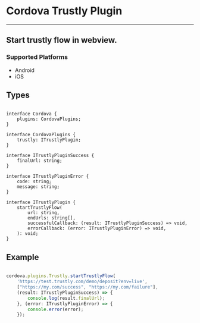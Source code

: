 # Cordova Trustly Plugin

---
Start trustly flow in webview.
---

### Supported Platforms

- Android
- iOS

## Types

```

interface Cordova {
	plugins: CordovaPlugins;
}

interface CordovaPlugins {
	trustly: ITrustlyPlugin;
}

interface ITrustlyPluginSuccess {
	finalUrl: string;
}

interface ITrustlyPluginError {
	code: string;
	message: string;
}

interface ITrustlyPlugin {
	startTrustlyFlow(
		url: string,
		endUrls: string[],
		successfulCallback: (result: ITrustlyPluginSuccess) => void,
		errorCallback: (error: ITrustlyPluginError) => void,
	): void;
}

```

## Example

```javascript

cordova.plugins.Trustly.startTrustlyFlow(
    'https://test.trustly.com/demo/deposit?env=live', 
    ["https://my.com/success", "https://my.com/failure"],
    (result: ITrustlyPluginSuccess) => {
        console.log(result.finalUrl);
    }, (error: ITrustlyPluginError) => {
        console.error(error);
    });

```
